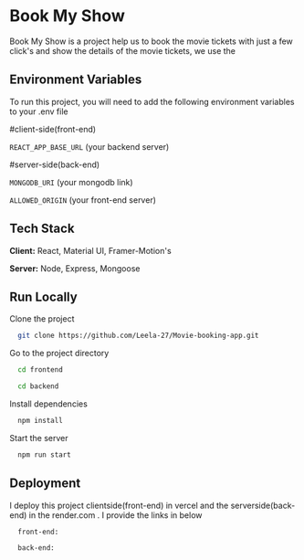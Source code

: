 
# Book My Show
Book My Show is a project help us to book the movie tickets with just a few click's and show the details of the movie tickets, we use the 


## Environment Variables

To run this project, you will need to add the following environment variables to your .env file

#client-side(front-end)

`REACT_APP_BASE_URL` (your backend server)

#server-side(back-end)

`MONGODB_URI` (your mongodb link)

`ALLOWED_ORIGIN` (your front-end server)


## Tech Stack

**Client:** React, Material UI, Framer-Motion's

**Server:** Node, Express, Mongoose


## Run Locally

Clone the project

```bash
  git clone https://github.com/Leela-27/Movie-booking-app.git
```

Go to the project directory

```bash
  cd frontend

  cd backend
```

Install dependencies

```bash
  npm install
```

Start the server

```bash
  npm run start
```


## Deployment

I deploy this project clientside(front-end) in vercel and the serverside(back-end) in the render.com . I provide the links in below

```bash
  front-end: 

  back-end: 
```
